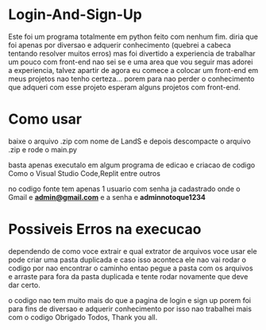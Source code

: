 # Login-And-Sign-Up

Este foi um programa totalmente em python feito com nenhum fim. diria que foi apenas por diversao e adquerir conhecimento (quebrei a cabeca tentando resolver muitos erros) mas foi divertido a experiencia de trabalhar um pouco com front-end nao sei se e uma area que vou seguir mas adorei a experiencia, talvez apartir de agora eu comece a colocar um front-end em meus projetos nao tenho certeza... porem para nao perder o conhecimento que adqueri com esse projeto esperam alguns projetos com front-end.

# Como usar 

 baixe o arquivo .zip com nome de LandS e depois descompacte o arquivo .zip e rode o main.py 
 
 basta apenas executalo em algum programa de edicao e criacao de codigo Como o Visual Studio Code,Replit entre outros
 
 no codigo fonte tem apenas 1 usuario com senha ja cadastrado onde o Gmail e **admin@gmail.com** e a senha e **adminnotoque1234**

 # Possiveis Erros na execucao

dependendo de como voce extrair e qual extrator de arquivos voce usar ele pode criar uma pasta duplicada e caso isso aconteca ele nao vai rodar o codigo por nao encontrar o caminho entao pegue a pasta com os arquivos e arraste para fora da pasta duplicada e tente rodar novamente que deve dar certo.

o codigo nao tem muito mais do que a pagina de login e sign up porem foi para fins de diversao e adquerir conhecimento por isso nao trabalhei mais com o codigo 
Obrigado Todos, Thank you all.

